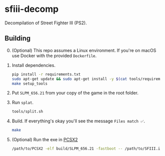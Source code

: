 # sfiii-decomp

Decompilation of Street Fighter III (PS2).

## Building

0. (Optional) This repo assumes a Linux environment. If you're on macOS use Docker with the provided `Dockerfile`.

1. Install dependencies.

    ```bash
    pip install -r requirements.txt
    sudo apt-get update && sudo apt-get install -y $(cat tools/requirements-debian.txt)
    make setup_tools
    ```

2. Put `SLPM_656.21` from your copy of the game in the root folder.

3. Run `splat`.

    ```bash
    tools/split.sh
    ```

4. Build. If everything's okay you'll see the message `Files match ✅`.

    ```bash
    make
    ```

5. (Optional) Run the exe in [PCSX2](https://github.com/PCSX2/pcsx2)

    ```bash
    /path/to/PCSX2 -elf build/SLPM_656.21 -fastboot -- /path/to/SFIII.iso
    ```
